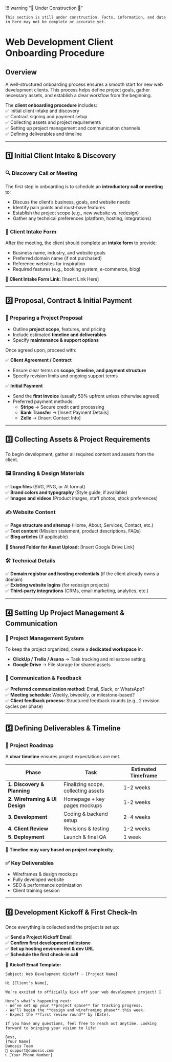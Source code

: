 !!! warning ":construction: Under Construction :construction:"

    This section is still under construction. Facts, information, and data in here may not be complete or accurate yet. 

# Web Development Client Onboarding Procedure  

## Overview  
A well-structured onboarding process ensures a smooth start for new web development clients. This process helps define project goals, gather necessary assets, and establish a clear workflow from the beginning.  

The **client onboarding procedure** includes:  
✅ Initial client intake and discovery  
✅ Contract signing and payment setup  
✅ Collecting assets and project requirements  
✅ Setting up project management and communication channels  
✅ Defining deliverables and timeline  

---

## 1️⃣ Initial Client Intake & Discovery  

### 🔍 Discovery Call or Meeting  
The first step in onboarding is to schedule an **introductory call or meeting** to:  
- Discuss the client’s business, goals, and website needs  
- Identify pain points and must-have features  
- Establish the project scope (e.g., new website vs. redesign)  
- Gather any technical preferences (platform, hosting, integrations)  

### 📝 Client Intake Form  
After the meeting, the client should complete an **intake form** to provide:  
- Business name, industry, and website goals  
- Preferred domain name (if not purchased)  
- Reference websites for inspiration  
- Required features (e.g., booking system, e-commerce, blog)  

📌 **Client Intake Form Link:** [Insert Link Here]  

---

## 2️⃣ Proposal, Contract & Initial Payment  

### 📄 Preparing a Project Proposal  
- Outline **project scope**, features, and pricing  
- Include estimated **timeline and deliverables**  
- Specify **maintenance & support options**  

Once agreed upon, proceed with:  

✅ **Client Agreement / Contract**  
- Ensure clear terms on **scope, timeline, and payment structure**  
- Specify revision limits and ongoing support terms  

✅ **Initial Payment**  
- Send the **first invoice** (usually 50% upfront unless otherwise agreed)  
- Preferred payment methods:  
  - **Stripe** → Secure credit card processing  
  - **Bank Transfer** → [Insert Payment Details]  
  - **Zelle** → [Insert Contact Info]  

---

## 3️⃣ Collecting Assets & Project Requirements  

To begin development, gather all required content and assets from the client.  

### 🖼️ Branding & Design Materials  
✅ **Logo files** (SVG, PNG, or AI format)  
✅ **Brand colors and typography** (Style guide, if available)  
✅ **Images and videos** (Product images, staff photos, stock preferences)  

### ✍️ Website Content  
✅ **Page structure and sitemap** (Home, About, Services, Contact, etc.)  
✅ **Text content** (Mission statement, product descriptions, FAQs)  
✅ **Blog articles** (If applicable)  

📌 **Shared Folder for Asset Upload:** [Insert Google Drive Link]  

### 🛠️ Technical Details  
✅ **Domain registrar and hosting credentials** (if the client already owns a domain)  
✅ **Existing website logins** (for redesign projects)  
✅ **Third-party integrations** (CRMs, email marketing, analytics, etc.)  

---

## 4️⃣ Setting Up Project Management & Communication  

### 📂 Project Management System  
To keep the project organized, create a **dedicated workspace** in:  
- **ClickUp / Trello / Asana** → Task tracking and milestone setting  
- **Google Drive** → File storage for shared assets  

### 💬 Communication & Feedback  
✅ **Preferred communication method:** Email, Slack, or WhatsApp?  
✅ **Meeting schedule:** Weekly, biweekly, or milestone-based?  
✅ **Client feedback process:** Structured feedback rounds (e.g., 2 revision cycles per phase)  

---

## 5️⃣ Defining Deliverables & Timeline  

### 📅 Project Roadmap  
A **clear timeline** ensures project expectations are met.  

| Phase | Task | Estimated Timeframe |
|-------|------|---------------------|
| **1. Discovery & Planning** | Finalizing scope, collecting assets | 1-2 weeks |
| **2. Wireframing & UI Design** | Homepage + key pages mockups | 1-2 weeks |
| **3. Development** | Coding & backend setup | 2-4 weeks |
| **4. Client Review** | Revisions & testing | 1-2 weeks |
| **5. Deployment** | Launch & final QA | 1 week |

📌 **Timeline may vary based on project complexity.**  

### ✅ Key Deliverables  
- Wireframes & design mockups  
- Fully developed website  
- SEO & performance optimization  
- Client training session  

---

## 6️⃣ Development Kickoff & First Check-In  

Once everything is collected and the project is set up:  

✅ **Send a Project Kickoff Email**  
✅ **Confirm first development milestone**  
✅ **Set up hosting environment & dev URL**  
✅ **Schedule the first check-in call**  

📌 **Kickoff Email Template:**  

```plaintext
Subject: Web Development Kickoff - [Project Name]  

Hi [Client's Name],  

We’re excited to officially kick off your web development project! 🎉  

Here’s what’s happening next:  
- We’ve set up your **project space** for tracking progress.  
- We’ll begin the **design and wireframing phase** this week.  
- Expect the **first review round** by [Date].  

If you have any questions, feel free to reach out anytime. Looking forward to bringing your vision to life!  

Best,  
[Your Name]  
Dunosis Team  
📧 support@dunosis.com  
📞 [Your Phone Number]  